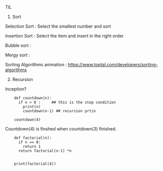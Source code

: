 
TIL


1. Sort 



Selection Sort :   Select the smallest number and sort 


Insertion Sort :   Select the item and insert in the right order 


Bubble sort :


Mergy sort :

Sorting Algorithms animation :
https://www.toptal.com/developers/sorting-algorithms




2. Recursion 


Inception?

      
        def countdown(n):
          if n > 0 :     ## this is the stop condition
            print(n)
            countdown(n-1) ## recursion prtin 
            
        countdown(4) 


Countdown(4) is finshed when countdown(3) finished. 

        def factorial(n):
          if n == 0:
            return 1
          return factorial(n-1) *n
          
          
        print(factorial(4))  
        
        
        
        
        
        
